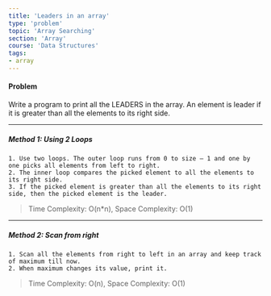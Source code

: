 ```yaml
---
title: 'Leaders in an array'
type: 'problem'
topic: 'Array Searching'
section: 'Array'
course: 'Data Structures'
tags:
- array
---
```

#### Problem
Write a program to print all the LEADERS in the array. An element is leader if it is greater than all the elements to its right side.

---
##### Method 1: Using 2 Loops
```
1. Use two loops. The outer loop runs from 0 to size – 1 and one by one picks all elements from left to right.
2. The inner loop compares the picked element to all the elements to its right side.
3. If the picked element is greater than all the elements to its right side, then the picked element is the leader.
```
> Time Complexity: O(n*n), Space Complexity: O(1)
---
##### Method 2: Scan from right
```
1. Scan all the elements from right to left in an array and keep track of maximum till now.
2. When maximum changes its value, print it.
```
> Time Complexity: O(n), Space Complexity: O(1)